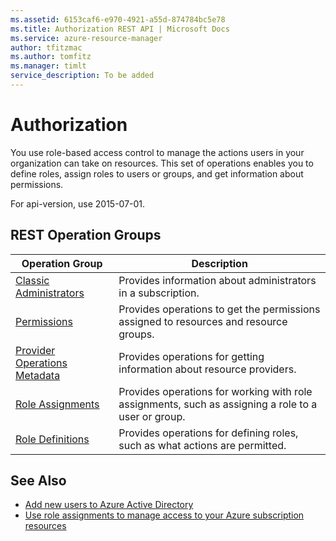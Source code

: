 ```yaml
---
ms.assetid: 6153caf6-e970-4921-a55d-874784bc5e78
ms.title: Authorization REST API | Microsoft Docs
ms.service: azure-resource-manager
author: tfitzmac
ms.author: tomfitz
ms.manager: timlt
service_description: To be added
---
```


# Authorization

You use role-based access control to manage the actions users in your organization can take on resources. This set of operations enables you to define roles, assign roles to users or groups, and get information about permissions.

For api-version, use 2015-07-01.

## REST Operation Groups

| Operation Group                                   | Description |
|---------------------------------------------------|-------------|
| [Classic Administrators](~/docs-ref-autogen/authorization/classicadministrators.json) | Provides information about administrators in a subscription. |
| [Permissions](~/docs-ref-autogen/authorization/permissions.json)                      | Provides operations to get the permissions assigned to resources and resource groups. |
| [Provider Operations Metadata](~/docs-ref-autogen/authorization/provideroperationsmetadata.json) | Provides operations for getting information about resource providers. |
| [Role Assignments](~/docs-ref-autogen/authorization/roleassignments.json)             | Provides operations for working with role assignments, such as assigning a role to a user or group. |
| [Role Definitions](~/docs-ref-autogen/authorization/roledefinitions.json)             | Provides operations for defining roles, such as what actions are permitted. |

## See Also

- [Add new users to Azure Active Directory](https://docs.microsoft.com/azure/active-directory/active-directory-users-create-azure-portal)
- [Use role assignments to manage access to your Azure subscription resources](https://docs.microsoft.com/azure/active-directory/role-based-access-control-configure)